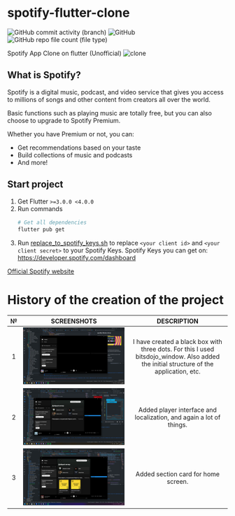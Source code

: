 # spotify-flutter-clone
![GitHub commit activity (branch)](https://img.shields.io/github/commit-activity/y/FussuChalice/spotify-flutter-clone)
![GitHub](https://img.shields.io/github/license/FussuChalice/spotify-flutter-clone)
![GitHub repo file count (file type)](https://img.shields.io/github/directory-file-count/FussuChalice/spotify-flutter-clone)


Spotify App Clone on flutter (Unofficial)
![clone](https://storage.googleapis.com/pr-newsroom-wp/1/2021/03/Client-X-static-banner-single-desktop.png)

## What is Spotify?
Spotify is a digital music, podcast, and video service that gives you access to millions of songs and other content from creators all over the world.

Basic functions such as playing music are totally free, but you can also choose to upgrade to Spotify Premium.

Whether you have Premium or not, you can:

- Get recommendations based on your taste
- Build collections of music and podcasts
- And more!

## Start project
1. Get Flutter ```>=3.0.0 <4.0.0```
2. Run commands
    ```bash
    # Get all dependencies
    flutter pub get
    ```
3. Run [replace_to_spotify_keys.sh](/replace_to_spotify_keys.sh) to replace ```<your client id>``` and ```<your client secret>``` to your Spotify Keys.
Spotify Keys you can get on: https://developer.spotify.com/dashboard


[Official Spotify website](https://www.spotify.com/free/)

# History of the creation of the project
|№ |   SCREENSHOTS     |   DESCRIPTION |
|:-:|:-----------------:|:-------------:|
|1|![screenshot_0](./screenshots/0.png)|  I have created a black box with three dots. For this I used bitsdojo_window. Also added the initial structure of the application, etc. |
|2|![screenshot_1](./screenshots/1.png)| Added player interface and localization, and again a lot of things. |
|3|![screenshot_2](./screenshots/2.png)| Added section card for home screen. |